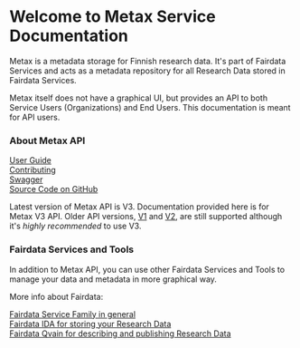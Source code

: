 # Welcome to Metax Service Documentation

Metax is a metadata storage for Finnish research data. It's part of Fairdata Services and acts as a metadata repository for all Research Data stored in Fairdata Services.

Metax itself does not have a graphical UI, but provides an API to both Service Users (Organizations) and End Users. This documentation is meant for API users.

### About Metax API

[User Guide](user-guide/)  
[Contributing](contributing/)  
[Swagger](/v3/swagger/)  
[Source Code on GitHub](https://github.com/CSCfi/fairdata-metax-v3)

Latest version of Metax API is V3. Documentation provided here is for Metax V3 API. Older API versions, [V1](/v1/) and [V2](/v2/), are still supported although it's *highly recommended* to use V3.

### Fairdata Services and Tools

In addition to Metax API, you can use other Fairdata Services and Tools to manage your data and metadata in more graphical way. 

More info about Fairdata:

[Fairdata Service Family in general](https://www.fairdata.fi/)  
[Fairdata IDA for storing your Research Data](https://ida.fairdata.fi/)  
[Fairdata Qvain for describing and publishing Research Data](https://qvain.fairdata.fi/)



